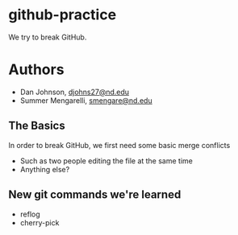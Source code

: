 # github-practice
We try to break GitHub.

# Authors
- Dan Johnson, djohns27@nd.edu
- Summer Mengarelli, smengare@nd.edu

## The Basics

In order to break GitHub, we first need some basic merge conflicts
- Such as two people editing the file at the same time
- Anything else?

## New git commands we're learned
- reflog
- cherry-pick
